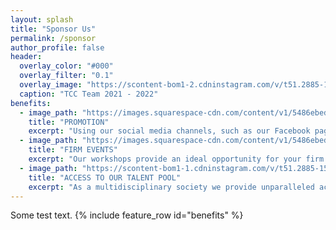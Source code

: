 ```yaml
---
layout: splash
title: "Sponsor Us"
permalink: /sponsor
author_profile: false
header:
  overlay_color: "#000"
  overlay_filter: "0.1"
  overlay_image: "https://scontent-bom1-2.cdninstagram.com/v/t51.2885-15/e35/186893116_125565729557888_8257881633492404892_n.jpg?tp=1&_nc_ht=scontent-bom1-2.cdninstagram.com&_nc_cat=108&_nc_ohc=sYXnTXDv_9sAX8SoG2n&edm=AP_V10EBAAAA&ccb=7-4&oh=24c9a6ee9f1832b81b0838b190fcd335&oe=60B40040&_nc_sid=4f375e"
  caption: "TCC Team 2021 - 2022"
benefits:
  - image_path: "https://images.squarespace-cdn.com/content/v1/5486ebede4b06fdbf3d8475e/1564384175606-OR6U59R3G9B0GHPTA7NB/ke17ZwdGBToddI8pDm48kLkXF2pIyv_F2eUT9F60jBl7gQa3H78H3Y0txjaiv_0fDoOvxcdMmMKkDsyUqMSsMWxHk725yiiHCCLfrh8O1z4YTzHvnKhyp6Da-NYroOW3ZGjoBKy3azqku80C789l0iyqMbMesKd95J-X4EagrgU9L3Sa3U8cogeb0tjXbfawd0urKshkc5MgdBeJmALQKw/DSCF3627.jpg"
    title: "PROMOTION"
    excerpt: "Using our social media channels, such as our Facebook page with over 2,000 followers, or our other channels such as LinkedIn, Instagram and email newsletter provide outstanding reach for your firm’s opportunities."
  - image_path: "https://images.squarespace-cdn.com/content/v1/5486ebede4b06fdbf3d8475e/1588061368845-258KA6WH942OAW8WQI9D/ke17ZwdGBToddI8pDm48kGLtNN0Zjbcv3MfOQ0d9z5N7gQa3H78H3Y0txjaiv_0fDoOvxcdMmMKkDsyUqMSsMWxHk725yiiHCCLfrh8O1z5QPOohDIaIeljMHgDF5CVlOqpeNLcJ80NK65_fV7S1UUIyqawRrqcU-sKVVmHjBO-frul8zU21Iwasa57qXj_WZtJ3qR9G2BYeA0wOAaeYNg/Bain+Case+Study+Workshop"
    title: "FIRM EVENTS"
    excerpt: "Our workshops provide an ideal opportunity for your firm to display their talent and engage with interested students."
  - image_path: "https://scontent-bom1-1.cdninstagram.com/v/t51.2885-15/sh0.08/e35/s640x640/185840620_206635911105942_9151831068062229517_n.jpg?tp=1&_nc_ht=scontent-bom1-1.cdninstagram.com&_nc_cat=106&_nc_ohc=Q3At2Od1Hq4AX-tN3co&edm=AP_V10EBAAAA&ccb=7-4&oh=315de867a5ebf004e05e9a91d54eafda&oe=60B4FDD6&_nc_sid=4f375e"
    title: "ACCESS TO OUR TALENT POOL"
    excerpt: "As a multidisciplinary society we provide unparalleled access to students studying from a range of educational backgrounds."
---
```

Some test text.
{% include feature_row id="benefits" %}
